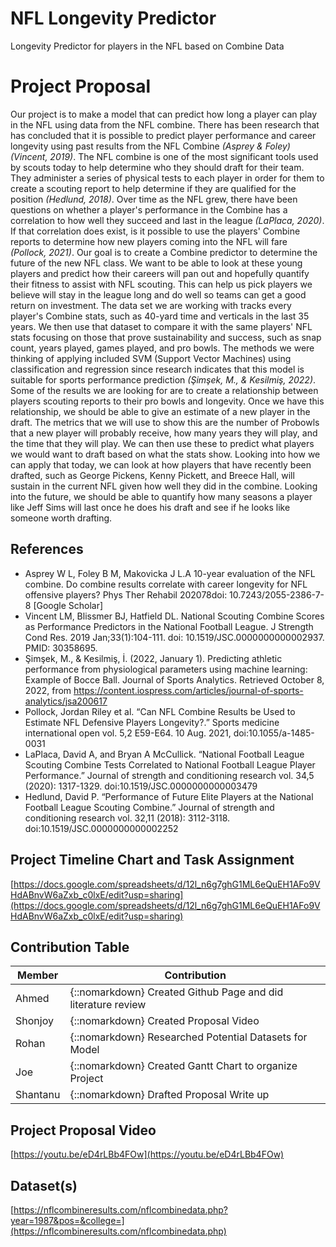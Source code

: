 # NFL Longevity Predictor
Longevity Predictor for players in the NFL based on Combine Data


# Project Proposal 
Our project is to make a model that can predict how long a player can play in the NFL using data from the NFL combine. There has been research that has concluded that it is possible to predict player performance and career longevity using past results from the NFL Combine *(Asprey & Foley)(Vincent, 2019)*. The NFL combine is one of the most significant tools used by scouts today to help determine who they should draft for their team. They administer a series of physical tests to each player in order for them to create a scouting report to help determine if they are qualified for the position *(Hedlund, 2018)*. Over time as the NFL grew, there have been questions on whether a player's performance in the Combine has a correlation to how well they succeed and last in the league *(LaPlaca, 2020)*. If that correlation does exist, is it possible to use the players' Combine reports to determine how new players coming into the NFL will fare *(Pollock, 2021)*. Our goal is to create a Combine predictor to determine the future of the new NFL class. We want to be able to look at these young players and predict how their careers will pan out and hopefully quantify their fitness to assist with NFL scouting. This can help us pick players we believe will stay in the league long and do well so teams can get a good return on investment. The data set we are working with tracks every player's Combine stats, such as 40-yard time and verticals in the last 35 years. We then use that dataset to compare it with the same players' NFL stats focusing on those that prove sustainability and success, such as snap count, years played, games played, and pro bowls. The methods we were thinking of applying included SVM (Support Vector Machines) using classification and regression since research indicates that this model is suitable for sports performance prediction *(Şimşek, M., & Kesilmiş, 2022)*. Some of the results we are looking for are to create a relationship between players scouting reports to their pro bowls and longevity. Once we have this relationship, we should be able to give an estimate of a new player in the draft. The metrics that we will use to show this are the number of Probowls that a new player will probably receive, how many years they will play, and the time that they will play. We can then use these to predict what players we would want to draft based on what the stats show. Looking into how we can apply that today, we can look at how players that have recently been drafted, such as George Pickens, Kenny Pickett, and Breece Hall, will sustain in the current NFL given how well they did in the combine. Looking into the future, we should be able to quantify how many seasons a player like Jeff Sims will last once he does his draft and see if he looks like someone worth drafting. 

## References
- Asprey W L, Foley B M, Makovicka J L.A 10-year evaluation of the NFL combine. Do combine results correlate with career longevity for NFL offensive players? Phys Ther Rehabil 202078doi: 10.7243/2055-2386-7-8 [Google Scholar]
- Vincent LM, Blissmer BJ, Hatfield DL. National Scouting Combine Scores as Performance Predictors in the National Football League. J Strength Cond Res. 2019 Jan;33(1):104-111. doi: 10.1519/JSC.0000000000002937. PMID: 30358695.
- Şimşek, M., & Kesilmiş, İ. (2022, January 1). Predicting athletic performance from physiological parameters using machine learning: Example of Bocce Ball. Journal of Sports Analytics. Retrieved October 8, 2022, from https://content.iospress.com/articles/journal-of-sports-analytics/jsa200617 
- Pollock, Jordan Riley et al. “Can NFL Combine Results be Used to Estimate NFL Defensive Players Longevity?.” Sports medicine international open vol. 5,2 E59-E64. 10 Aug. 2021, doi:10.1055/a-1485-0031
- LaPlaca, David A, and Bryan A McCullick. “National Football League Scouting Combine Tests Correlated to National Football League Player Performance.” Journal of strength and conditioning research vol. 34,5 (2020): 1317-1329. doi:10.1519/JSC.0000000000003479
- Hedlund, David P. “Performance of Future Elite Players at the National Football League Scouting Combine.” Journal of strength and conditioning research vol. 32,11 (2018): 3112-3118. doi:10.1519/JSC.0000000000002252

## Project Timeline Chart and Task Assignment 
[https://docs.google.com/spreadsheets/d/12l_n6g7ghG1ML6eQuEH1AFo9VHdABnvW6aZxb_c0lxE/edit?usp=sharing](https://docs.google.com/spreadsheets/d/12l_n6g7ghG1ML6eQuEH1AFo9VHdABnvW6aZxb_c0lxE/edit?usp=sharing)
## Contribution Table
| Member | Contribution |
| ----------- | ----------- |
| Ahmed | {::nomarkdown} Created Github Page and did literature review |
| Shonjoy |{::nomarkdown}  Created Proposal Video |
| Rohan | {::nomarkdown} Researched Potential Datasets for Model |
| Joe | {::nomarkdown} Created Gantt Chart to organize Project |
| Shantanu | {::nomarkdown} Drafted Proposal Write up |

## Project Proposal Video
[https://youtu.be/eD4rLBb4FOw](https://youtu.be/eD4rLBb4FOw)

## Dataset(s)
[https://nflcombineresults.com/nflcombinedata.php?year=1987&pos=&college=](https://nflcombineresults.com/nflcombinedata.php)
